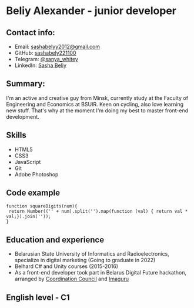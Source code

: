 # Beliy Alexander - junior developer

## Contact info:

- Email: <sashabelyy2012@gmail.com>
- GitHub: [sashabely221100](https://github.com/sashabely221100)
- Telegram: [@sanya_whitey](https://t.me/sanya_whitey)
- LinkedIn: [Sasha Beliy](https://www.linkedin.com/in/sasha-beliy-053a94208/)

## Summary:

I'm an active and creative guy from Minsk, currently study at the Faculty of Engineering and Economics at BSUIR.
Keen on cycling, also love learning new stuff. That's why at the moment I'm doing my best to master front-end development.

## Skills

- HTML5
- CSS3
- JavaScript
- Git
- Adobe Photoshop

## Code example

```
function squareDigits(num){
 return Number(('' + num).split('').map(function (val) { return val * val;}).join(''));
}
```

## Education and experience

- Belarusian State University of Informatics and Radioelectronics, specialize in digital marketing (Going to graduate in 2022)
- Belhard C# and Unity courses (2015-2016)
- As a front-end developer took part in Belarus Digital Future hackathon, arranged by [Coordination Council](https://rada.vision/ru) and [Imaguru](https://imaguru.by/)

## English level - C1
